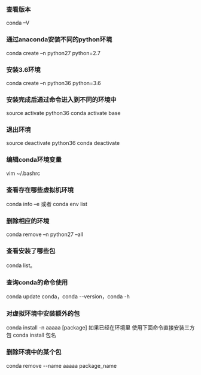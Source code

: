 ### 查看版本
conda –V


### 通过anaconda安装不同的python环境
conda create –n python27 python=2.7 


### 安装3.6环境
conda create –n python36 python=3.6


### 安装完成后通过命令进入到不同的环境中
source activate python36
conda activate base


### 退出环境
source deactivate python36
conda deactivate

### 编辑conda环境变量
vim ~/.bashrc


### 查看存在哪些虚拟机环境
conda info –e 或者 conda env list

### 删除相应的环境
conda remove –n python27 –all

### 查看安装了哪些包
conda list。

### 查询conda的命令使用
conda update conda，conda --version，conda -h 


### 对虚拟环境中安装额外的包
conda install -n aaaaa [package]
如果已经在环境里 使用下面命令直接安装三方包
conda install 包名  


### 删除环境中的某个包
conda remove --name aaaaa package_name
